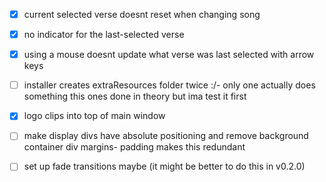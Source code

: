 - [X] current selected verse doesnt reset when changing song
- [X] no indicator for the last-selected verse
- [X] using a mouse doesnt update what verse was last selected with arrow keys
- [ ] installer creates extraResources folder twice :/- only one actually does something
	this ones done in theory but ima test it first
- [X] logo clips into top of main window
- [ ] make display divs have absolute positioning and remove background container div margins- padding makes this redundant

- [ ] set up fade transitions maybe (it might be better to do this in v0.2.0)
